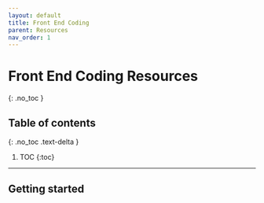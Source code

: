 ```yaml
---
layout: default
title: Front End Coding
parent: Resources
nav_order: 1
---
```


# Front End Coding Resources
{: .no_toc }

## Table of contents
{: .no_toc .text-delta }

1. TOC
{:toc}

---

## Getting started